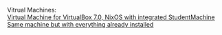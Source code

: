 Vitrual Machines:  
[Virtual Machine for VirtualBox 7.0, NixOS with integrated StudentMachine](https://drive.google.com/file/d/1MBZKLquyEwGBDc3X8rH0Rz7RXSJf2DuV/view?usp=sharing)
[Same machine but with everything already installed](https://drive.google.com/file/d/1C6xTgLLwlpovgp8L-5Gu9N1_UdRu3I16/view?usp=sharing)
